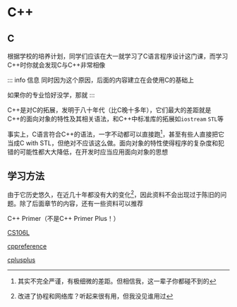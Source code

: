 # C++
## C
根据学校的培养计划，同学们应该在大一就学习了C语言程序设计这门课，而学习C++时你就会发现C与C++非常相像

::: info 信息
同时因为这个原因，后面的内容建立在会使用C的基础上

如果你的专业恰好没学，那就
:::

C++是对C的拓展，发明于八十年代（比C晚十多年），它们最大的差距就是C++的面向对象的特性及其相关语法，和C++中标准库的拓展如`iostream` `STL`等

事实上，C语言符合C++的语法，一字不动都可以直接跑[^1]，甚至有些人直接把它当成C with STL，但绝对不应该这么做。面向对象的特性使得程序的复杂度和犯错的可能性都大大降低，在开发时应当应用面向对象的思想

## 学习方法
由于它历史悠久，在近几十年都没有大的变化[^2]，因此资料不会出现过于陈旧的问题。除了后面章节的内容，还有一些资料可以推荐

C++ Primer（不是C++ Primer Plus！）

[CS106L](http://web.stanford.edu/class/cs106l/)

[cppreference](https://zh.cppreference.com/w/%E9%A6%96%E9%A1%B5)

[cplusplus](https://cplusplus.com/doc/)

[^1]: 其实不完全严谨，有极细微的差距。但相信我，这一辈子你都碰不到的
[^2]: 改进了协程和网络库？听起来很有用，但我没见谁用过